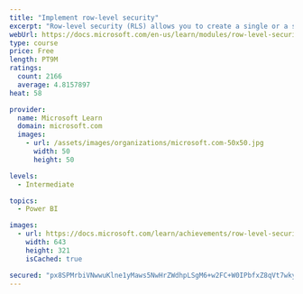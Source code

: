 ```yaml
---
title: "Implement row-level security"
excerpt: "Row-level security (RLS) allows you to create a single or a set of reports that targets data for a specific user. In this module, you will learn how to implement RLS by using either a static or dynamic method and how Microsoft Power BI simplifies testing RLS in Power BI Desktop and Power BI service."
webUrl: https://docs.microsoft.com/en-us/learn/modules/row-level-security-power-bi/
type: course
price: Free
length: PT9M
ratings:
  count: 2166
  average: 4.8157897
heat: 58

provider:
  name: Microsoft Learn
  domain: microsoft.com
  images:
    - url: /assets/images/organizations/microsoft.com-50x50.jpg
      width: 50
      height: 50

levels:
  - Intermediate

topics:
  - Power BI

images:
  - url: https://docs.microsoft.com/learn/achievements/row-level-security-power-bi-social.png
    width: 643
    height: 321
    isCached: true

secured: "px8SPMrbiVNwwuKlne1yMaws5NwHrZWdhpLSgM6+w2FC+W0IPbfxZ8qVt7wky/4BE8hRZdYaSnI/ARJSkpyuGGYBQuso/j5/vPOa7CNaqpveKhVSSXYauabkTpRggO5xFsvui8UqoaQIakw7XcsdnIvCb0hWrkcTgdQaCSnNy7KtfaJ5Y/nexeRF8TKj6V3yTTZTSw/uFIFlZQcku6d8A/OZ/CDvTGDTcSFHtoaL03AlDQ49V11D3ekmqqk/1YNvb6eqZBWcC17BAgzDQEzbsQEuyhtQzEyC7wIPG06t4lSLWMd9c61S6Dcw5RLUQjkbNjWTs5dCRxlTjxmD3AZsAERVFBlZ/X7Ju6i22wfWluaskcRz4a7vXXh9ZMK/ZCfW2TNIPQbS+3+7ZjPHBpJZula2eDIDIq+wCn7yaSuvRWA=;Nr+pxXw+D0HeBHEiXWJsiw=="
---
```


